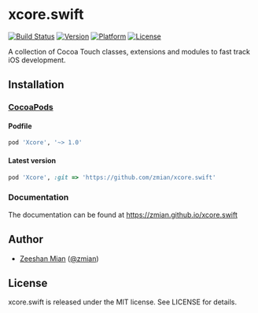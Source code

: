 # xcore.swift
[![Build Status](https://travis-ci.org/zmian/xcore.swift.svg?branch=master)](https://travis-ci.org/zmian/xcore.swift)
[![Version](https://img.shields.io/cocoapods/v/Xcore.svg?style=flat)](http://cocoapods.org/pods/Xcore)
[![Platform](https://img.shields.io/cocoapods/p/Xcore.svg?style=flat)](http://cocoapods.org/pods/Xcore)
[![License](https://img.shields.io/cocoapods/l/Xcore.svg?style=flat)](http://cocoapods.org/pods/Xcore)

A collection of Cocoa Touch classes, extensions and modules to fast track iOS development.

## Installation

### [CocoaPods](http://cocoapods.org)

#### Podfile

```ruby
pod 'Xcore', '~> 1.0'
```

#### Latest version
```ruby
pod 'Xcore', :git => 'https://github.com/zmian/xcore.swift'
```

### Documentation
The documentation can be found at <a href="https://zmian.github.io/xcore.swift" target="_blank">https://zmian.github.io/xcore.swift</a>

## Author

- [Zeeshan Mian](https://github.com/zmian) ([@zmian](https://twitter.com/zmian))

## License

xcore.swift is released under the MIT license. See LICENSE for details.
